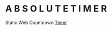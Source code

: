 # A B S O L U T E    T I M E R

Static Web Countdown [Timer](https://htmlpreview.github.com/?https://github.com/BostonDSA/timer/blob/master/index.html)

